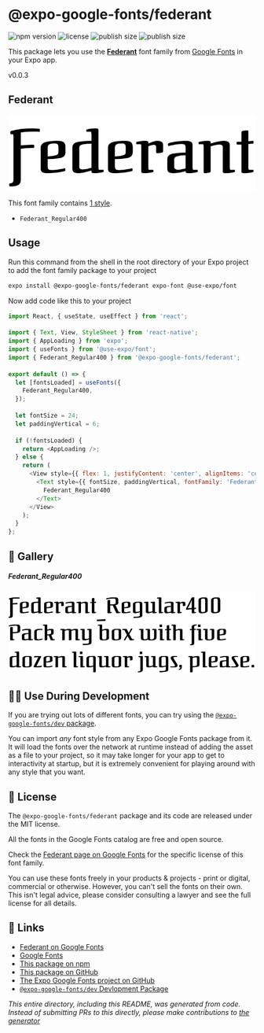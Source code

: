 # @expo-google-fonts/federant

![npm version](https://flat.badgen.net/npm/v/@expo-google-fonts/federant)
![license](https://flat.badgen.net/github/license/expo/google-fonts)
![publish size](https://flat.badgen.net/packagephobia/install/@expo-google-fonts/federant)
![publish size](https://flat.badgen.net/packagephobia/publish/@expo-google-fonts/federant)

This package lets you use the [**Federant**](https://fonts.google.com/specimen/Federant) font family from [Google Fonts](https://fonts.google.com/) in your Expo app.

v0.0.3

## Federant

![Federant](./font-family.png)

This font family contains [1 style](#-gallery).

- `Federant_Regular400`

## Usage

Run this command from the shell in the root directory of your Expo project to add the font family package to your project
```sh
expo install @expo-google-fonts/federant expo-font @use-expo/font
```

Now add code like this to your project
```js
import React, { useState, useEffect } from 'react';

import { Text, View, StyleSheet } from 'react-native';
import { AppLoading } from 'expo';
import { useFonts } from '@use-expo/font';
import { Federant_Regular400 } from '@expo-google-fonts/federant';

export default () => {
  let [fontsLoaded] = useFonts({
    Federant_Regular400,
  });

  let fontSize = 24;
  let paddingVertical = 6;

  if (!fontsLoaded) {
    return <AppLoading />;
  } else {
    return (
      <View style={{ flex: 1, justifyContent: 'center', alignItems: 'center' }}>
        <Text style={{ fontSize, paddingVertical, fontFamily: 'Federant_Regular400' }}>
          Federant_Regular400
        </Text>
      </View>
    );
  }
};

```

## 🔡 Gallery

##### Federant_Regular400
![Federant_Regular400](./64e759e186856942cf96caca16925f320d145c552c214f61546d51aad8e02bbe.ttf.png)


## 👩‍💻 Use During Development

If you are trying out lots of different fonts, you can try using the [`@expo-google-fonts/dev` package](https://github.com/expo/google-fonts/tree/master/font-packages/dev#readme).

You can import *any* font style from any Expo Google Fonts package from it. It will load the fonts
over the network at runtime instead of adding the asset as a file to your project, so it may take longer
for your app to get to interactivity at startup, but it is extremely convenient
for playing around with any style that you want.

## 📖 License

The `@expo-google-fonts/federant` package and its code are released under the MIT license.

All the fonts in the Google Fonts catalog are free and open source.

Check the [Federant page on Google Fonts](https://fonts.google.com/specimen/Federant) for the specific license of this font family.

You can use these fonts freely in your products & projects - print or digital, commercial or otherwise. However, you can't sell the fonts on their own. This isn't legal advice, please consider consulting a lawyer and see the full license for all details.

## 🔗 Links

- [Federant on Google Fonts](https://fonts.google.com/specimen/Federant)
- [Google Fonts](https://fonts.google.com/)
- [This package on npm](https://www.npmjs.com/package/@expo-google-fonts/federant)
- [This package on GitHub](https://github.com/expo/google-fonts/tree/master/font-packages/federant)
- [The Expo Google Fonts project on GitHub](https://github.com/expo/google-fonts)
- [`@expo-google-fonts/dev` Devlopment Package](https://github.com/expo/google-fonts/tree/master/font-packages/dev)


*This entire directory, including this README, was generated from code. Instead of submitting PRs to this directly, please make contributions to [the generator](https://github.com/expo/google-fonts/tree/master/packages/generator)*
